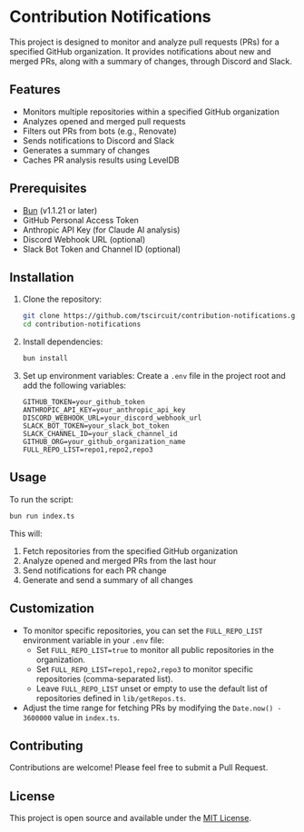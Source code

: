 # Contribution Notifications

This project is designed to monitor and analyze pull requests (PRs) for a specified GitHub organization. It provides notifications about new and merged PRs, along with a summary of changes, through Discord and Slack.

## Features

- Monitors multiple repositories within a specified GitHub organization
- Analyzes opened and merged pull requests
- Filters out PRs from bots (e.g., Renovate)
- Sends notifications to Discord and Slack
- Generates a summary of changes
- Caches PR analysis results using LevelDB

## Prerequisites

- [Bun](https://bun.sh) (v1.1.21 or later)
- GitHub Personal Access Token
- Anthropic API Key (for Claude AI analysis)
- Discord Webhook URL (optional)
- Slack Bot Token and Channel ID (optional)

## Installation

1. Clone the repository:

   ```bash
   git clone https://github.com/tscircuit/contribution-notifications.git
   cd contribution-notifications
   ```

2. Install dependencies:

   ```bash
   bun install
   ```

3. Set up environment variables:
   Create a `.env` file in the project root and add the following variables:
   ```
   GITHUB_TOKEN=your_github_token
   ANTHROPIC_API_KEY=your_anthropic_api_key
   DISCORD_WEBHOOK_URL=your_discord_webhook_url
   SLACK_BOT_TOKEN=your_slack_bot_token
   SLACK_CHANNEL_ID=your_slack_channel_id
   GITHUB_ORG=your_github_organization_name
   FULL_REPO_LIST=repo1,repo2,repo3
   ```

## Usage

To run the script:

```bash
bun run index.ts
```

This will:

1. Fetch repositories from the specified GitHub organization
2. Analyze opened and merged PRs from the last hour
3. Send notifications for each PR change
4. Generate and send a summary of all changes

## Customization

- To monitor specific repositories, you can set the `FULL_REPO_LIST` environment variable in your `.env` file:
  - Set `FULL_REPO_LIST=true` to monitor all public repositories in the organization.
  - Set `FULL_REPO_LIST=repo1,repo2,repo3` to monitor specific repositories (comma-separated list).
  - Leave `FULL_REPO_LIST` unset or empty to use the default list of repositories defined in `lib/getRepos.ts`.
- Adjust the time range for fetching PRs by modifying the `Date.now() - 3600000` value in `index.ts`.

## Contributing

Contributions are welcome! Please feel free to submit a Pull Request.

## License

This project is open source and available under the [MIT License](LICENSE).
